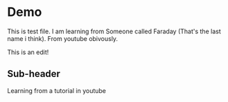 # Demo

This is test file. I am learning from Someone called Faraday (That's the last name i think). From youtube obivously.

This is an edit!

## Sub-header

Learning from a tutorial in youtube
